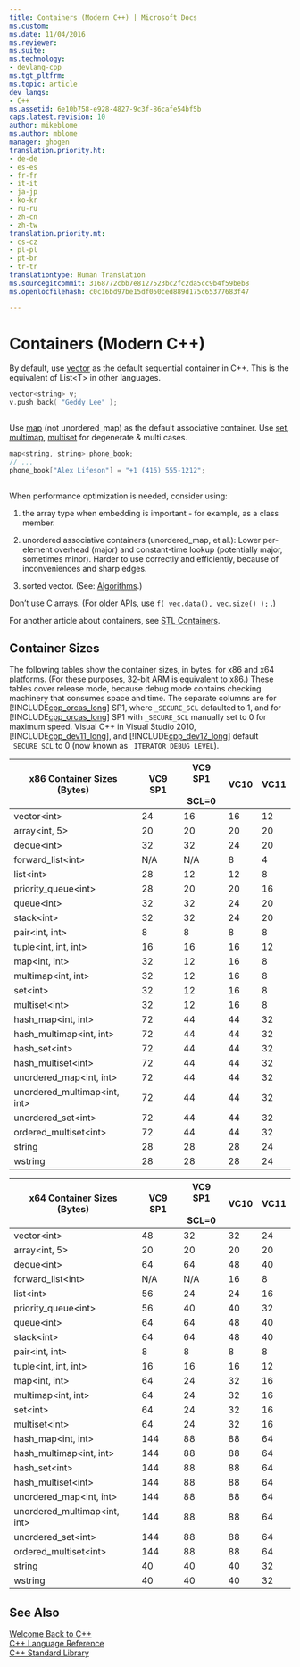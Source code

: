 ```yaml
---
title: Containers (Modern C++) | Microsoft Docs
ms.custom: 
ms.date: 11/04/2016
ms.reviewer: 
ms.suite: 
ms.technology:
- devlang-cpp
ms.tgt_pltfrm: 
ms.topic: article
dev_langs:
- C++
ms.assetid: 6e10b758-e928-4827-9c3f-86cafe54bf5b
caps.latest.revision: 10
author: mikeblome
ms.author: mblome
manager: ghogen
translation.priority.ht:
- de-de
- es-es
- fr-fr
- it-it
- ja-jp
- ko-kr
- ru-ru
- zh-cn
- zh-tw
translation.priority.mt:
- cs-cz
- pl-pl
- pt-br
- tr-tr
translationtype: Human Translation
ms.sourcegitcommit: 3168772cbb7e8127523bc2fc2da5cc9b4f59beb8
ms.openlocfilehash: c0c16bd97be15df050ced889d175c65377683f47

---
```

# Containers (Modern C++)
By default, use [vector](../standard-library/vector-class.md) as the default sequential container in C++. This is the equivalent of List\<T> in other languages.  
  
```cpp  
vector<string> v;  
v.push_back( "Geddy Lee" );  
  
```  
  
 Use [map](../standard-library/map-class.md) (not unordered_map) as the default associative container. Use [set](../standard-library/set-class.md), [multimap](../standard-library/multimap-class.md), [multiset](../standard-library/multiset-class.md) for degenerate & multi cases.  
  
```cpp  
map<string, string> phone_book;  
// ...  
phone_book["Alex Lifeson"] = "+1 (416) 555-1212";  
  
```  
  
 When performance optimization is needed, consider using:  
  
1.  the array type when embedding is important - for example, as a class member.  
  
2.  unordered associative containers (unordered_map, et al.): Lower per-element overhead (major) and constant-time lookup (potentially major, sometimes minor). Harder to use correctly and efficiently, because of inconveniences and sharp edges.  
  
3.  sorted vector. (See: [Algorithms](../cpp/algorithms-modern-cpp.md).)  
  
 Don’t use C arrays. (For older APIs, use `f( vec.data(), vec.size() );` .)  
  
 For another article about containers, see [STL Containers](../standard-library/stl-containers.md).  
  
## Container Sizes  
 The following tables show the container sizes, in bytes, for x86 and x64 platforms.  (For these purposes, 32-bit ARM is equivalent to x86.)  These tables cover release mode, because debug mode contains checking machinery that consumes space and time.  The separate columns are for [!INCLUDE[cpp_orcas_long](../cpp/includes/cpp_orcas_long_md.md)] SP1, where `_SECURE_SCL` defaulted to 1, and for [!INCLUDE[cpp_orcas_long](../cpp/includes/cpp_orcas_long_md.md)] SP1 with `_SECURE_SCL` manually set to 0 for maximum speed.  Visual C++ in Visual Studio 2010, [!INCLUDE[cpp_dev11_long](../build/includes/cpp_dev11_long_md.md)], and [!INCLUDE[cpp_dev12_long](../build/reference/includes/cpp_dev12_long_md.md)] default `_SECURE_SCL` to 0 (now known as `_ITERATOR_DEBUG_LEVEL`).  
  
|x86 Container Sizes (Bytes)|VC9 SP1|VC9 SP1<br /><br /> SCL=0|VC10|VC11|  
|-----------------------------------|-------------|------------------------|----------|----------|  
|vector\<int>|24|16|16|12|  
|array\<int, 5>|20|20|20|20|  
|deque\<int>|32|32|24|20|  
|forward_list\<int>|N/A|N/A|8|4|  
|list\<int>|28|12|12|8|  
|priority_queue\<int>|28|20|20|16|  
|queue\<int>|32|32|24|20|  
|stack\<int>|32|32|24|20|  
|pair\<int, int>|8|8|8|8|  
|tuple\<int, int, int>|16|16|16|12|  
|map\<int, int>|32|12|16|8|  
|multimap\<int, int>|32|12|16|8|  
|set\<int>|32|12|16|8|  
|multiset\<int>|32|12|16|8|  
|hash_map\<int, int>|72|44|44|32|  
|hash_multimap\<int, int>|72|44|44|32|  
|hash_set\<int>|72|44|44|32|  
|hash_multiset\<int>|72|44|44|32|  
|unordered_map\<int, int>|72|44|44|32|  
|unordered_multimap\<int, int>|72|44|44|32|  
|unordered_set\<int>|72|44|44|32|  
ordered_multiset\<int>|72|44|44|32|  
|string|28|28|28|24|  
|wstring|28|28|28|24|  
  
|x64 Container Sizes (Bytes)|VC9 SP1|VC9 SP1<br /><br /> SCL=0|VC10|VC11|  
|-----------------------------------|-------------|------------------------|----------|----------|  
|vector\<int>|48|32|32|24|  
|array\<int, 5>|20|20|20|20|  
|deque\<int>|64|64|48|40|  
|forward_list\<int>|N/A|N/A|16|8|  
|list\<int>|56|24|24|16|  
|priority_queue\<int>|56|40|40|32|  
|queue\<int>|64|64|48|40|  
|stack\<int>|64|64|48|40|  
|pair\<int, int>|8|8|8|8|  
|tuple\<int, int, int>|16|16|16|12|  
|map\<int, int>|64|24|32|16|  
|multimap\<int, int>|64|24|32|16|  
|set\<int>|64|24|32|16|  
|multiset\<int>|64|24|32|16|  
|hash_map\<int, int>|144|88|88|64|  
|hash_multimap\<int, int>|144|88|88|64|  
|hash_set\<int>|144|88|88|64|  
|hash_multiset\<int>|144|88|88|64|  
|unordered_map\<int, int>|144|88|88|64|  
|unordered_multimap\<int, int>|144|88|88|64|  
|unordered_set\<int>|144|88|88|64|  
ordered_multiset\<int>|144|88|88|64|  
|string|40|40|40|32|  
|wstring|40|40|40|32|  
  
## See Also  
 [Welcome Back to C++](../cpp/welcome-back-to-cpp-modern-cpp.md)   
 [C++ Language Reference](../cpp/cpp-language-reference.md)   
 [C++ Standard Library](../standard-library/cpp-standard-library-reference.md)


<!--HONumber=Jan17_HO2-->


